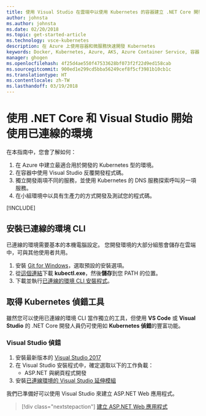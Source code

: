 ```yaml
---
title: 使用 Visual Studio 在雲端中以使用 Kubernetes 的容器建立 .NET Core 開發環境 - 步驟 1 - 安裝工具 | Microsoft Docs
author: johnsta
ms.author: johnsta
ms.date: 02/20/2018
ms.topic: get-started-article
ms.technology: vsce-kubernetes
description: 在 Azure 上使用容器和微服務快速開發 Kubernetes
keywords: Docker, Kubernetes, Azure, AKS, Azure Container Service, 容器
manager: ghogen
ms.openlocfilehash: 4f25d4ae550f47533628bf073f2f22d9ed158cab
ms.sourcegitcommit: 900ed1e299cd5bba56249cef8f5cf3981b10cb1c
ms.translationtype: HT
ms.contentlocale: zh-TW
ms.lasthandoff: 03/19/2018
---
```

# <a name="get-started-on-connected-environment-with-net-core-and-visual-studio"></a>使用 .NET Core 和 Visual Studio 開始使用已連線的環境

在本指南中，您會了解如何：

1. 在 Azure 中建立最適合用於開發的 Kubernetes 型的環境。
1. 在容器中使用 Visual Studio 反覆開發程式碼。
1. 獨立開發兩項不同的服務，並使用 Kubernetes 的 DNS 服務探索呼叫另一項服務。
1. 在小組環境中以具有生產力的方式開發及測試您的程式碼。

[!INCLUDE[](includes/see-troubleshooting.md)]

## <a name="install-the-connected-environment-cli"></a>安裝已連線的環境 CLI
已連線的環境需要基本的本機電腦設定。 您開發環境的大部分組態會儲存在雲端中，可與其他使用者共用。

1. 安裝 [Git for Windows](https://git-scm.com/downloads)，選取預設的安裝選項。 
1. 從[這個連結](https://storage.googleapis.com/kubernetes-release/release/v1.9.0/bin/windows/amd64/kubectl.exe)下載 **kubectl.exe**，然後**儲存**到您 PATH 的位置。
1. 下載並執行[已連線的環境 CLI 安裝程式](https://aka.ms/get-vsce-windows)。 

## <a name="get-kubernetes-debugging-tools"></a>取得 Kubernetes 偵錯工具
雖然您可以使用已連線的環境 CLI 當作獨立的工具，但使用 **VS Code** 或 **Visual Studio** 的 .NET Core 開發人員仍可使用如 **Kubernetes 偵錯**的豐富功能。

### <a name="visual-studio-debugging"></a>Visual Studio 偵錯 
1. 安裝最新版本的 [Visual Studio 2017](https://www.visualstudio.com/vs/)
1. 在 Visual Studio 安裝程式中，確定選取以下的工作負載：
    * ASP.NET 與網頁程式開發
1. 安裝[已連線環境的 Visual Studio 延伸模組](https://aka.ms/get-vsce-visualstudio)

我們已準備好可以使用 Visual Studio 來建立 ASP.NET Web 應用程式。

> [!div class="nextstepaction"]
> [建立 ASP.NET Web 應用程式](get-started-netcore-visualstudio-02.md)